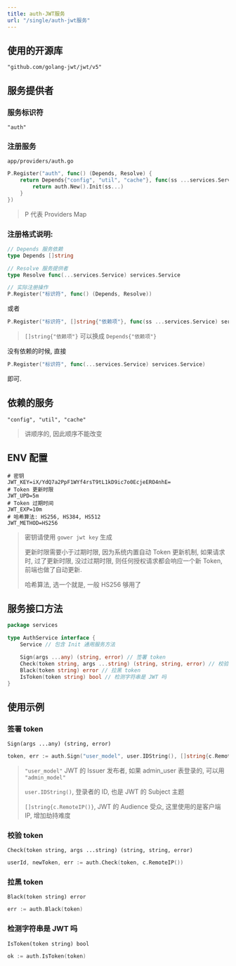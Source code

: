 ```yaml
---
title: auth-JWT服务
url: "/single/auth-jwt服务"
---
```


## 使用的开源库

```
"github.com/golang-jwt/jwt/v5"
```

## 服务提供者

### 服务标识符

```
"auth"
```

### 注册服务

`app/providers/auth.go`

```go
P.Register("auth", func() (Depends, Resolve) {
    return Depends{"config", "util", "cache"}, func(ss ...services.Service) services.Service {
        return auth.New().Init(ss...)
    }
})
```
> P 代表 Providers Map

### 注册格式说明:

```go
// Depends 服务依赖
type Depends []string

// Resolve 服务提供者
type Resolve func(...services.Service) services.Service

// 实际注册操作
P.Register("标识符", func() (Depends, Resolve))
```
或者

```go
P.Register("标识符", []string{"依赖项"}, func(ss ...services.Service) services.Service)
```
> `[]string{"依赖项"}` 可以换成 `Depends{"依赖项"}`

没有依赖的时候, 直接

```go
P.Register("标识符", func(...services.Service) services.Service)
```
即可.


## 依赖的服务

```
"config", "util", "cache"
```
> 讲顺序的, 因此顺序不能改变

## ENV 配置

```
# 密钥
JWT_KEY=iX/YdQ7a2PpF1WYf4rsT9tL1kD9ic7o0EcjeERO4nhE=
# Token 更新时限
JWT_UPD=5m
# Token 过期时间
JWT_EXP=10m
# 哈希算法: HS256, HS384, HS512
JWT_METHOD=HS256
```

> 密钥请使用 `gower jwt key` 生成
>
> 更新时限需要小于过期时限, 因为系统内置自动 Token 更新机制, 如果请求时, 过了更新时限, 没过过期时限, 则任何授权请求都会响应一个新 Token, 前端也做了自动更新.
>
> 哈希算法, 选一个就是, 一般 HS256 够用了

## 服务接口方法

```go
package services

type AuthService interface {
    Service // 包含 Init 通用服务方法

    Sign(args ...any) (string, error) // 签署 token
    Check(token string, args ...string) (string, string, error) // 校验token
    Black(token string) error // 拉黑 token
    IsToken(token string) bool // 检测字符串是 JWT 吗
}
```

## 使用示例

### 签署 token

`Sign(args ...any) (string, error)`

```go
token, err := auth.Sign("user_model", user.IDString(), []string{c.RemoteIP()})
```
> `"user_model"` JWT 的 Issuer 发布者, 如果 admin_user 表登录的, 可以用 `"admin_model"`
>
> `user.IDString()`, 登录者的 ID, 也是 JWT 的 Subject 主题
>
> `[]string{c.RemoteIP()}`, JWT 的 Audience 受众, 这里使用的是客户端 IP, 增加劫持难度

### 校验 token

`Check(token string, args ...string) (string, string, error)`

```go
userId, newToken, err := auth.Check(token, c.RemoteIP())
```

### 拉黑 token

`Black(token string) error`

```go
err := auth.Black(token)
```

### 检测字符串是 JWT 吗

`IsToken(token string) bool`

```go
ok := auth.IsToken(token)
```